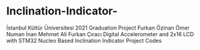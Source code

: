 # Inclination-Indicator-

İstanbul Kültür Üniversitesi
          2021
    Graduation Project
    Furkan Özinan
    Ömer Numan İnan
    Mehmet Ali Furkan Çıracı
 Digital Accelerometer and 2x16 LCD
     with STM32 Nucleo Based 
   Inclination Indicator
       Project Codes
